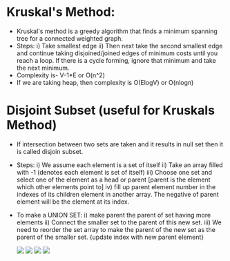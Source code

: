 # Kruskal's Method:
* Kruskal's method is a greedy algorithm that finds a minimum spanning tree for a connected weighted graph.
* Steps:
  i) Take smallest edge 
  ii) Then next take the second smallest edge and continue taking disjoined/joined edges of minimum costs until you reach a loop. If there is a cycle forming, ignore that minimum and take the next minimum.
* Complexity is- V-1*E or O(n^2)
* If we are taking heap, then complexity is O(ElogV) or O(nlogn)


# Disjoint Subset (useful for Kruskals Method)
* If intersection between two sets are taken and it results in null set then it is called disjoin subset.
* Steps:
  i) We assume each element is a set of itself
  ii) Take an array filled with -1 (denotes each element is set of itself)
  iii) Choose one set and select one of the element as a head or parent [parent is the element which other elements point to]
  iv) fill up parent element number in the indexes of its children element in another array. The negative of parent element will be the element at its index.

* To make a UNION SET:
  i) make parent the parent of set having more elements
  ii) Connect the smaller set to the parent of this new set.
  iii) We need to reorder the set array to make the parent of the new set as the parent of the smaller set. {update index with new parent element}
  
  ![](https://cdn.discordapp.com/attachments/763862219649450025/1039503648205570099/image.png)
  ![](https://cdn.discordapp.com/attachments/763862219649450025/1039504173881901096/image.png)
  ![](https://cdn.discordapp.com/attachments/763862219649450025/1039504596382519336/image.png)
  ![](https://cdn.discordapp.com/attachments/763862219649450025/1039505231379173447/image.png)
